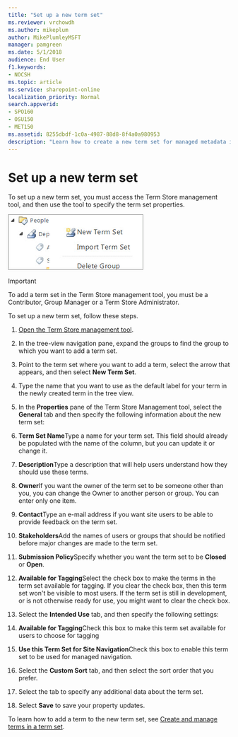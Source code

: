 ```yaml
---
title: "Set up a new term set"
ms.reviewer: vrchowdh
ms.author: mikeplum
author: MikePlumleyMSFT
manager: pamgreen
ms.date: 5/1/2018
audience: End User
f1.keywords:
- NOCSH
ms.topic: article
ms.service: sharepoint-online
localization_priority: Normal
search.appverid:
- SPO160
- OSU150
- MET150
ms.assetid: 8255dbdf-1c0a-4987-88d8-8f4a0a980953
description: "Learn how to create a new term set for managed metadata in SharePoint"
---
```


# Set up a new term set

To set up a new term set, you must access the Term Store management tool, and then use the tool to specify the term set properties.
  
![In the Term Store tool, you can select elements in the navigation pane to open a menu](media/cbfd78f1-e540-4233-97dd-def5c5d46ab8.png)
  
> [!IMPORTANT]
>  To add a term set in the Term Store management tool, you must be a Contributor, Group Manager or a Term Store Administrator. 
  
To set up a new term set, follow these steps.
  
1. [Open the Term Store management tool](open-term-store-management-tool.md).
    
2. In the tree-view navigation pane, expand the groups to find the group to which you want to add a term set.
    
3. Point to the term set where you want to add a term, select the arrow that appears, and then select **New Term Set**.
    
4. Type the name that you want to use as the default label for your term in the newly created term in the tree view.
    
5. In the **Properties** pane of the Term Store Management tool, select the **General** tab and then specify the following information about the new term set: 
    
1. **Term Set Name**Type a name for your term set. This field should already be populated with the name of the column, but you can update it or change it.
    
2. **Description**Type a description that will help users understand how they should use these terms.
    
3. **Owner**If you want the owner of the term set to be someone other than you, you can change the Owner to another person or group. You can enter only one item.
    
4. **Contact**Type an e-mail address if you want site users to be able to provide feedback on the term set.
    
5. **Stakeholders**Add the names of users or groups that should be notified before major changes are made to the term set.
    
6. **Submission Policy**Specify whether you want the term set to be **Closed** or **Open**. 
    
7. **Available for Tagging**Select the check box to make the terms in the term set available for tagging. If you clear the check box, then this term set won't be visible to most users. If the term set is still in development, or is not otherwise ready for use, you might want to clear the check box.
    
6. Select the **Intended Use** tab, and then specify the following settings: 
    
1. **Available for Tagging**Check this box to make this term set available for users to choose for tagging 
    
2. **Use this Term Set for Site Navigation**Check this box to enable this term set to be used for managed navigation. 
    
7. Select the **Custom Sort** tab, and then select the sort order that you prefer. 
    
8. Select the tab to specify any additional data about the term set.
    
9. Select **Save** to save your property updates. 
    
To learn how to add a term to the new term set, see [Create and manage terms in a term set](create-and-manage-terms.md).
  
 
  

